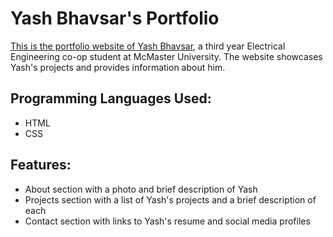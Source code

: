 # Yash Bhavsar's Portfolio

[This is the portfolio website of Yash Bhavsar](http://yashexe.github.io/Yash-Bhavsar-s-Portfolio), a third year Electrical Engineering co-op student at McMaster University. The website showcases Yash's projects and provides information about him.

## Programming Languages Used:
- HTML
- CSS
## Features:
- About section with a photo and brief description of Yash
- Projects section with a list of Yash's projects and a brief description of each
- Contact section with links to Yash's resume and social media profiles


